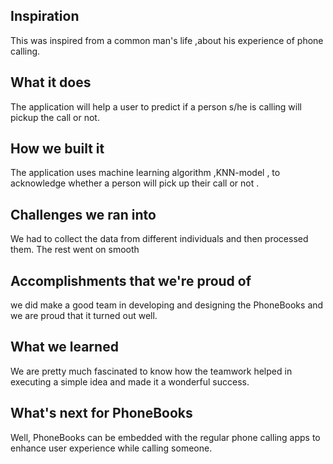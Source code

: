 ## Inspiration
This was inspired from a common man's life ,about his experience of phone calling. 
## What it does
The application will help a user to predict if a person s/he is calling will pickup the call or not.

## How we built it
The application uses machine learning algorithm ,KNN-model , to acknowledge whether a person will pick up their call or not .


## Challenges we ran into
We had to collect the data from different individuals and then processed them. The rest went on smooth

## Accomplishments that we're proud of
we did make a good team in developing and designing the PhoneBooks and we are proud that it turned out well.

## What we learned
We are pretty much fascinated to know how the teamwork helped in executing a simple idea and made it a wonderful success.
## What's next for PhoneBooks
Well, PhoneBooks can be embedded with the regular phone calling apps to enhance user experience while calling someone.